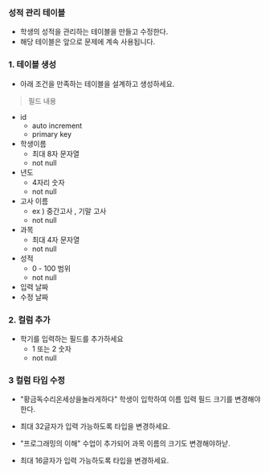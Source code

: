 ### 성적 관리 테이블 

* 학생의 성적을 관리하는 테이블을 만들고 수정한다. 
* 해당 테이블은 앞으로 문제에 계속 사용됩니다. 

### 1. 테이블 생성 
* 아래 조건을 만족하는 테이블을 설계하고 생성하세요. 

> 필드 내용 

* id 
    * auto increment
    * primary key
* 학생이름 
    * 최대 8자 문자열 
    * not null
* 년도 
    * 4자리 숫자
    * not null
* 고사 이름 
    * ex ) 중간고사 , 기말 고사 
    * not null
* 과목 
    * 최대 4자 문자열 
    * not null
* 성적  
    * 0 - 100 범위
    * not null
* 입력 날짜 
* 수정 날짜 

### 2. 컬럼 추가 

* 학기를 입력하는 필드를 추가하세요
    * 1 또는 2 숫자 
    * not null


### 3 컬럼 타입 수정 

* "황금독수리온세상을놀라게하다" 학생이 입학하여 이름 입력 필드 크기를 변경해야 한다. 
* 최대 32글자가 입력 가능하도록 타입을 변경하세요. 

* "프로그래밍의 이해" 수업이 추가되어 과목 이름의 크기도 변경해야하낟. 
* 최대 16글자가 입력 가능하도록 타입을 변경하세요. 




